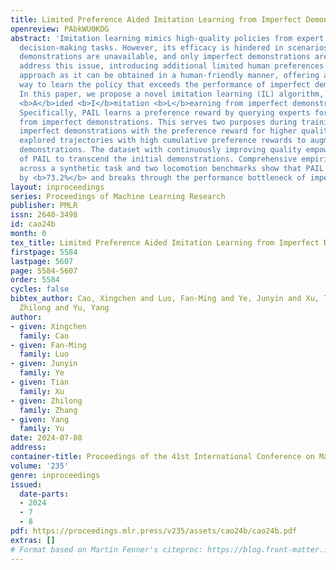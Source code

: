```yaml
---
title: Limited Preference Aided Imitation Learning from Imperfect Demonstrations
openreview: PAbkWU0KDG
abstract: 'Imitation learning mimics high-quality policies from expert data for sequential
  decision-making tasks. However, its efficacy is hindered in scenarios where optimal
  demonstrations are unavailable, and only imperfect demonstrations are present. To
  address this issue, introducing additional limited human preferences is a suitable
  approach as it can be obtained in a human-friendly manner, offering a promising
  way to learn the policy that exceeds the performance of imperfect demonstrations.
  In this paper, we propose a novel imitation learning (IL) algorithm, <b>P</b>reference
  <b>A</b>ided <b>I</b>mitation <b>L</b>earning from imperfect demonstrations (PAIL).
  Specifically, PAIL learns a preference reward by querying experts for limited preferences
  from imperfect demonstrations. This serves two purposes during training: 1) Reweighting
  imperfect demonstrations with the preference reward for higher quality. 2) Selecting
  explored trajectories with high cumulative preference rewards to augment imperfect
  demonstrations. The dataset with continuously improving quality empowers the performance
  of PAIL to transcend the initial demonstrations. Comprehensive empirical results
  across a synthetic task and two locomotion benchmarks show that PAIL surpasses baselines
  by <b>73.2%</b> and breaks through the performance bottleneck of imperfect demonstrations.'
layout: inproceedings
series: Proceedings of Machine Learning Research
publisher: PMLR
issn: 2640-3498
id: cao24b
month: 0
tex_title: Limited Preference Aided Imitation Learning from Imperfect Demonstrations
firstpage: 5584
lastpage: 5607
page: 5584-5607
order: 5584
cycles: false
bibtex_author: Cao, Xingchen and Luo, Fan-Ming and Ye, Junyin and Xu, Tian and Zhang,
  Zhilong and Yu, Yang
author:
- given: Xingchen
  family: Cao
- given: Fan-Ming
  family: Luo
- given: Junyin
  family: Ye
- given: Tian
  family: Xu
- given: Zhilong
  family: Zhang
- given: Yang
  family: Yu
date: 2024-07-08
address:
container-title: Proceedings of the 41st International Conference on Machine Learning
volume: '235'
genre: inproceedings
issued:
  date-parts:
  - 2024
  - 7
  - 8
pdf: https://proceedings.mlr.press/v235/assets/cao24b/cao24b.pdf
extras: []
# Format based on Martin Fenner's citeproc: https://blog.front-matter.io/posts/citeproc-yaml-for-bibliographies/
---
```

